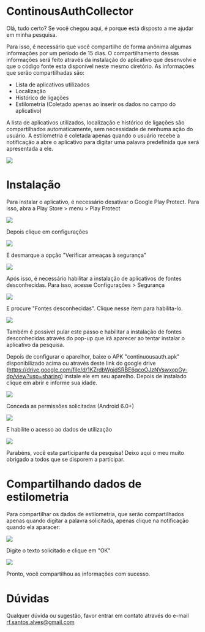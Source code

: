 # ContinousAuthCollector

Olá, tudo certo?
Se você chegou aqui, é porque está disposto a me ajudar em minha pesquisa.

Para isso, é necessário que você compartilhe de forma anônima algumas informações por um período de 15 dias.
O compartilhamento dessas informações será feito através da instalação do aplicativo que desenvolvi e que o código fonte esta disponível neste mesmo diretório. As informações que serão compartilhadas são:

- Lista de aplicativos utilizados
- Localização
- Histórico de ligações
- Estilometria (Coletado apenas ao inserir os dados no campo do aplicativo)

A lista de aplicativos utilizados, localização e histórico de ligações são compartilhados automaticamente, sem necessidade de nenhuma ação do usuário. A estilometria é coletada apenas quando o usuário recebe a notificação a abre o aplicativo para digitar uma palavra predefinida que será apresentada a ele.

![](readme_images/IMG_COLETA.jpg)

# Instalação
Para instalar o aplicativo, é necessário desativar o Google Play Protect.
Para isso, abra a Play Store > menu > Play Protect

![](readme_images/IMG_MENU_PLAY_PROTECT.jpg)

Depois clique em configurações

![](readme_images/IMG_PLAY_PROTECT_CONFIG.jpg)

E desmarque a opção "Verificar ameaças à segurança"

![](readme_images/IMG_DISABLE_PLAY_PROTECT.jpg)

Após isso, é necessário habilitar a instalação de aplicativos de fontes desconhecidas.
Para isso, acesse Configurações > Segurança 

![](readme_images/IMG_SEGURANCA.jpg)

E procure "Fontes desconhecidas". Clique nesse item para habilita-lo.

![](readme_images/IMG_FONTES_DESC.jpg)

Também é possivel pular este passo e habilitar a instalação de fontes desconhecidas através do pop-up que irá aparecer ao tentar instalar o aplicativo da pesquisa.

Depois de configurar o aparelhor, baixe o APK "continuousauth.apk" disponibilizado acima ou através deste link do google drive (https://drive.google.com/file/d/1KZrdbWgjdSRBE6qcoOJzNVswxopGy-dp/view?usp=sharing) instale ele em seu aparelho. Depois de instalado clique em abrir e informe sua idade.

![](readme_images/IMG_IDADE.jpg)

Conceda as permissões solicitadas (Android 6.0+)

![](readme_images/IMG_PERMISSOES.jpg)

E habilite o acesso ao dados de utilização

![](readme_images/IMG_DADOS_UTILIZACAO.jpg)

Parabéns, você esta participante da pesquisa!
Deixo aqui o meu muito obrigado a todos que se disporem a participar.

# Compartilhando dados de estilometria

Para compartilhar os dados de estilometria, que serão compartilhados apenas quando digitar a palavra solicitada, apenas clique na notificação quando ela aparacer:

![](readme_images/IMG_NOTIFICACAO.jpg)

Digite o texto solicitado e clique em "OK"

![](readme_images/IMG_COLETA.jpg)

Pronto, você compartilhou as informações com sucesso.

# Dúvidas

Qualquer dúvida ou sugestão, favor entrar em contato através do e-mail rf.santos.alves@gmail.com

